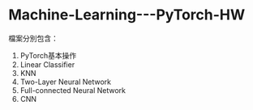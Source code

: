 # Machine-Learning---PyTorch-HW
檔案分別包含：
1. PyTorch基本操作
2. Linear Classifier
3. KNN
4. Two-Layer Neural Network
5. Full-connected Neural Network
6. CNN
